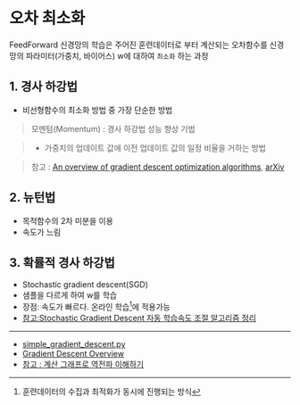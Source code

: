 # 오차 최소화 
FeedForward 신경망의 학습은 주어진 훈련데이터로 부터 계산되는 오차함수를 신경망의 파라미터(가중치, 바이어스) w에 대하여 `최소화` 하는 과정

## 1. 경사 하강법
* 비선형함수의 최소화 방법 중 가장 단순한 방법

> 모멘텀(Momentum) : 경사 하강법 성능 향상 기법 

> * 가중치의 업데이트 값에 이전 업데이트 값의 일정 비율을 거하는 방법 

> 참고 : [An overview of gradient descent optimization algorithms](http://sebastianruder.com/optimizing-gradient-descent/index.html), [arXiv](https://arxiv.org/abs/1609.04747)

## 2. 뉴턴법
* 목적함수의 2차 미분을 이용 
* 속도가 느림 

## 3. 확률적 경사 하강법 
* Stochastic gradient descent(SGD)
* 샘플을 다르게 하여 w를 학습
* 장점: 속도가 빠르다. 온라인 학습[^1]에 적용가능 
* [참고:Stochastic Gradient Descent 자동 학습속도 조절 알고리즘 정리](http://keunwoochoi.blogspot.com/2016/12/stochastic-gradient-descent.html)



---
[^1]: 훈련데이터의 수집과 최적화가 동시에 진행되는 방식 

- [simple_gradient_descent.py](https://gist.github.com/chris-chris/808d383f19f74c537d9b4476b019c59a)
- [Gradient Descent Overview](https://brunch.co.kr/@chris-song/50)
- [참고 : 계산 그래프로 역전파 이해하기](https://brunch.co.kr/@chris-song/22)